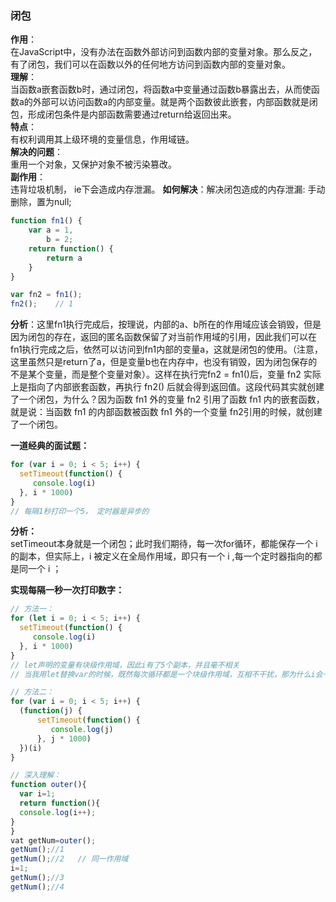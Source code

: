 ### 闭包

**作用**：   
在JavaScript中，没有办法在函数外部访问到函数内部的变量对象。那么反之，有了闭包，我们可以在函数以外的任何地方访问到函数内部的变量对象。  
**理解**：   
当函数a嵌套函数b时，通过闭包，将函数a中变量通过函数b暴露出去，从而使函数a的外部可以访问函数a的内部变量。就是两个函数彼此嵌套，内部函数就是闭包，形成闭包条件是内部函数需要通过return给返回出来。   
**特点**：    
有权利调用其上级环境的变量信息，作用域链。   
**解决的问题**：    
重用一个对象，又保护对象不被污染篡改。       
**副作用**：     
违背垃圾机制， ie下会造成内存泄漏。 **如何解决**：解决闭包造成的内存泄漏: 手动删除，置为null;

```javascript
function fn1() {
    var a = 1,
        b = 2;
    return function() {
        return a
    }    
}

var fn2 = fn1();
fn2();    // 1
```
**分析**：这里fn1执行完成后，按理说，内部的a、b所在的作用域应该会销毁，但是因为闭包的存在，返回的匿名函数保留了对当前作用域的引用，因此我们可以在fn1执行完成之后，依然可以访问到fn1内部的变量a，这就是闭包的使用。（注意，这里虽然只是return了a，但是变量b也在内存中，也没有销毁，因为闭包保存的不是某个变量，而是整个变量对象）。这样在执行完fn2 = fn1()后，变量 fn2 实际上是指向了内部嵌套函数，再执行 fn2() 后就会得到返回值。这段代码其实就创建了一个闭包，为什么？因为函数 fn1 外的变量 fn2 引用了函数 fn1 内的嵌套函数，就是说：当函数 fn1 的内部函数被函数 fn1 外的一个变量 fn2引用的时候，就创建了一个闭包。

**一道经典的面试题：**  
```javascript
for (var i = 0; i < 5; i++) {
  setTimeout(function() {
     console.log(i)  
  }, i * 1000) 
}
// 每隔1秒打印一个5， 定时器是异步的
```
**分析：**  
setTimeout本身就是一个闭包；此时我们期待，每一次for循环，都能保存一个 i 的副本，但实际上，i 被定义在全局作用域，即只有一个 i ,每一个定时器指向的都是同一个 i ；

**实现每隔一秒一次打印数字：**
```javascript
// 方法一：
for (let i = 0; i < 5; i++) {
  setTimeout(function() {
     console.log(i)  
  }, i * 1000) 
}
// let声明的变量有块级作用域，因此i有了5个副本，并且毫不相关
// 当我用let替换var的时候，既然每次循环都是一个块级作用域，互相不干扰，那为什么i会一直自动加1呢？因为JavaScript引擎内部会记住上一轮循环的值，初始化本轮的变量i时，就在上一轮循环的基础上进行计算。

// 方法二：
for (var i = 0; i < 5; i++) {
  (function(j) {
      setTimeout(function() {
         console.log(j)  
      }, j * 1000) 
  })(i)
}　

// 深入理解：
function outer(){
  var i=1;
  return function(){
  console.log(i++);
}
}
vat getNum=outer();
getNum();//1
getNum();//2   // 同一作用域
i=1;
getNum();//3
getNum();//4

```


